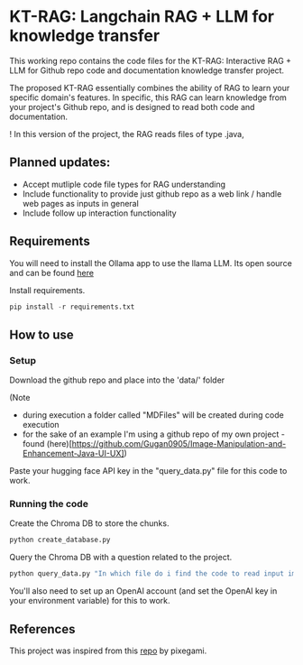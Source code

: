 # KT-RAG: Langchain RAG + LLM for knowledge transfer            

This working repo contains the code files for the KT-RAG: Interactive RAG + LLM for Github repo code and documentation knowledge transfer project.

The proposed KT-RAG essentially combines the ability of RAG to learn your specific domain's features.
In specific, this RAG can learn knowledge from your project's Github repo, and is designed to read both code and documentation.

! In this version of the project, the RAG reads files of type .java, 

## Planned updates:
- Accept mutliple code file types for RAG understanding
- Include functionality to provide just github repo as a web link / handle web pages as inputs in general
- Include follow up interaction functionality

## Requirements

You will need to install the Ollama app to use the llama LLM. Its open source and can be found [here](https://ollama.com/)


Install requirements.

```python
pip install -r requirements.txt
```

## How to use

### Setup

Download the github repo and place into the 'data/' folder 

(Note
 - during execution a folder called "MDFiles" will be created during code execution
 - for the sake of an example I'm using a github repo of my own project - found (here)[https://github.com/Gugan0905/Image-Manipulation-and-Enhancement-Java-UI-UX])


Paste your hugging face API key in the "query_data.py" file for this code to work.

### Running the code

Create the Chroma DB to store the chunks.

```python
python create_database.py
```

Query the Chroma DB with a question related to the project.

```python
python query_data.py "In which file do i find the code to read input images uploaded by the user?"
```

You'll also need to set up an OpenAI account (and set the OpenAI key in your environment variable) for this to work.

## References

This project was inspired from this [repo](https://github.com/pixegami/langchain-rag-tutorial) by pixegami.